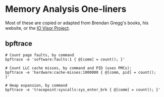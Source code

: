 # Memory Analysis One-liners

Most of these are copied or adapted from Brendan Gregg's books, his website, or the [IO Visor Project](https://github.com/iovisor).

## bpftrace

```
# Count page faults, by command
bpftrace -e 'software:faults:1 { @[comm] = count(); }'

# Count LLC cache misses, by command and PID (uses PMCs):
bpftrace -e 'hardware:cache-misses:1000000 { @[comm, pid] = count(); }'

# Heap expansion, by command
bpftrace -e 'tracepoint:syscalls:sys_enter_brk { @[comm] = count(); }'
```
